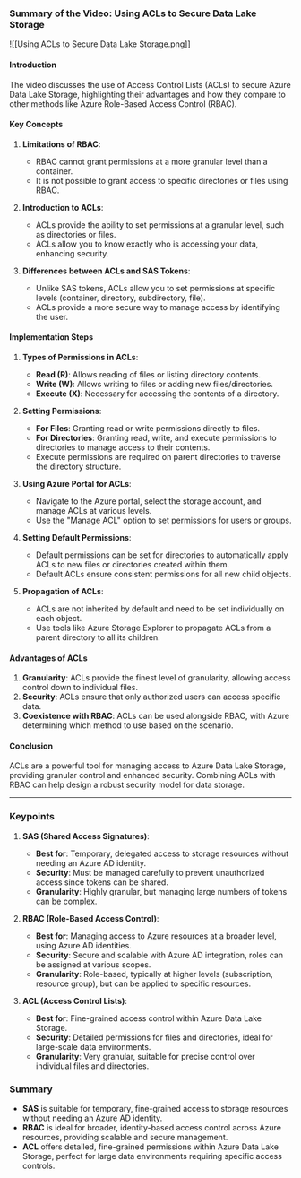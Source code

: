 ### Summary of the Video: Using ACLs to Secure Data Lake Storage

![[Using ACLs to Secure Data Lake Storage.png]]
#### Introduction
The video discusses the use of Access Control Lists (ACLs) to secure Azure Data Lake Storage, highlighting their advantages and how they compare to other methods like Azure Role-Based Access Control (RBAC).

#### Key Concepts
1. **Limitations of RBAC**:
   - RBAC cannot grant permissions at a more granular level than a container.
   - It is not possible to grant access to specific directories or files using RBAC.

2. **Introduction to ACLs**:
   - ACLs provide the ability to set permissions at a granular level, such as directories or files.
   - ACLs allow you to know exactly who is accessing your data, enhancing security.

3. **Differences between ACLs and SAS Tokens**:
   - Unlike SAS tokens, ACLs allow you to set permissions at specific levels (container, directory, subdirectory, file).
   - ACLs provide a more secure way to manage access by identifying the user.

#### Implementation Steps
1. **Types of Permissions in ACLs**:
   - **Read (R)**: Allows reading of files or listing directory contents.
   - **Write (W)**: Allows writing to files or adding new files/directories.
   - **Execute (X)**: Necessary for accessing the contents of a directory.

2. **Setting Permissions**:
   - **For Files**: Granting read or write permissions directly to files.
   - **For Directories**: Granting read, write, and execute permissions to directories to manage access to their contents.
   - Execute permissions are required on parent directories to traverse the directory structure.

3. **Using Azure Portal for ACLs**:
   - Navigate to the Azure portal, select the storage account, and manage ACLs at various levels.
   - Use the "Manage ACL" option to set permissions for users or groups.

4. **Setting Default Permissions**:
   - Default permissions can be set for directories to automatically apply ACLs to new files or directories created within them.
   - Default ACLs ensure consistent permissions for all new child objects.

5. **Propagation of ACLs**:
   - ACLs are not inherited by default and need to be set individually on each object.
   - Use tools like Azure Storage Explorer to propagate ACLs from a parent directory to all its children.

#### Advantages of ACLs
1. **Granularity**: ACLs provide the finest level of granularity, allowing access control down to individual files.
2. **Security**: ACLs ensure that only authorized users can access specific data.
3. **Coexistence with RBAC**: ACLs can be used alongside RBAC, with Azure determining which method to use based on the scenario.

#### Conclusion
ACLs are a powerful tool for managing access to Azure Data Lake Storage, providing granular control and enhanced security. Combining ACLs with RBAC can help design a robust security model for data storage.

---
### Keypoints

1. **SAS (Shared Access Signatures)**:
   - **Best for**: Temporary, delegated access to storage resources without needing an Azure AD identity.
   - **Security**: Must be managed carefully to prevent unauthorized access since tokens can be shared.
   - **Granularity**: Highly granular, but managing large numbers of tokens can be complex.

2. **RBAC (Role-Based Access Control)**:
   - **Best for**: Managing access to Azure resources at a broader level, using Azure AD identities.
   - **Security**: Secure and scalable with Azure AD integration, roles can be assigned at various scopes.
   - **Granularity**: Role-based, typically at higher levels (subscription, resource group), but can be applied to specific resources.

3. **ACL (Access Control Lists)**:
   - **Best for**: Fine-grained access control within Azure Data Lake Storage.
   - **Security**: Detailed permissions for files and directories, ideal for large-scale data environments.
   - **Granularity**: Very granular, suitable for precise control over individual files and directories.

### Summary

- **SAS** is suitable for temporary, fine-grained access to storage resources without needing an Azure AD identity.
- **RBAC** is ideal for broader, identity-based access control across Azure resources, providing scalable and secure management.
- **ACL** offers detailed, fine-grained permissions within Azure Data Lake Storage, perfect for large data environments requiring specific access controls.
